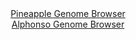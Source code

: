 <div id="Pineapple_Genome_Browser" align="center">
  <a href="https://igv.org/app/?sessionURL=blob:zZNda9swGIX_i6BlA8eWv.LaUIaTpl2abKFJvZSWYmRZdrTakifJdpOQ_z6tbOxmheZiY6AL6UXSe87Roz3oiJCUMxABx7R907aBAeSG9ytUNxX5jGoiQVSgShIDCFIQQRgmINqDAkmFkuVcn9wo1cjIsqhqBjViJTela6Ia7ThDvTQxr60xryqUcYEUF9IaCdRxi5bdoCcZahpT93ZN38qRQhaqmg1nklsNYWXa6_vSX6W0JIzXJK3bStEXAanWozXmZoE.xOtVjDGRcka20_w8nk3jL.4kub8aju.Txcd1MlyfrmjJkGoFOS8x2y0XzPma3.Zqnnlqd3d_4lyulrVKvBP34nTy3FBB5Lkd2GeuF_ier6OhLCfP_5NrPeiRziG72N7NLgvtNp6OglHX4hjrxVZcb2.9T694Pxig4rjVNAC8EUFkQ8OFQ8N3hoMfU_vMgDDUCQlOQfTwaAAlEH7S2x_2QG0bzQyQ5Fv7go8BuMiJANEghDCww9DxvcCDYWgfjD1oRfX34r1MlmEAndhxhmlBK6WBzlPJGmkixswOF2a5OzJPv_d8xq5uJrgYtYsxXTypZn4lnOYmfpUj3frlCbXRtyj6J.S9RYipsmNx02Qlk9nUt..gnGfL6_ym9dt.Jr2xJ__80Yba7nHhFFzUSOn9uqKXP3nrkKCIKV3oqKQZrajarnWOvAeR7bgaW4B5xTWHQJTZO2hAw_bh.994uofHw3c-">Pineapple Genome Browser</a>
</div>
<div id="Alphonso_Genome_Browser" align="center">
  <a href="https://igv.org/app/?sessionURL=blob:zZNba9swGIb_i6BlA8eWD7FjQxlJz4c1dTI3W0sxii07SmXJkWS7ach_nxY2dtNBc7Ex0IX0Iel731ePNqDFQhLOQAQc0.6btg0MIBe8m6KqpvgWVViCqEBUYgMIXGCBWYZBtAEFkgolkxt9cqFULSPLIqruVYiV3JSuiSr0yhnqpJnxyjrmlKI5F0hxIa2RQC23SNn2OjxHdW3q3q7Zt3KkkIVoveBMcqvGrEw7fV_6q5SWmPEKp1VDFdkJSLUerTE3C_RpOJsOswxLeY3Xl_nR8PpyeO.eJg_n_vFDMr6YJf7scEpKhlQj8FHBD5xRES_pdBGf8Hj2nGA0rW4PnLPRNFx9PnBPDk9faiKwPLIDe.B6Qd8d6HAIy_HL_.RbD7Kn9yZux9_Wy260XozoxPt6UQw8X5Xn4_b5Td8h2BqA8qzRLIBsIYLIhoYLfaPv.L0fU3tgQBjqdAQnIHp8MoASKHvW2x83QK1rTQyQeNXs4DEAFzkWIOqFEAZ2GDp9L_BgGNpbYwMaQf9etGfJJAygM3QcPy0IVRrnPJWsliZizGyzwixf98zSXt8tL5OXi9e6iAPVoZY2fu3FKxjHf8jSALr17vm00fco.ifUvUeIqeb7oobuxyf0_MpbtldfPHlXS6G_XVfmcBUn8q2APKjt7hdOwUWFlN6vK3r5k7cWCYKY0oWWSDInlKj1TOfIOxDZjquxBRmnXHMIRDn_AA1o2H348Tee7vZp.x0-">Alphonso Genome Browser</a>
</div>


